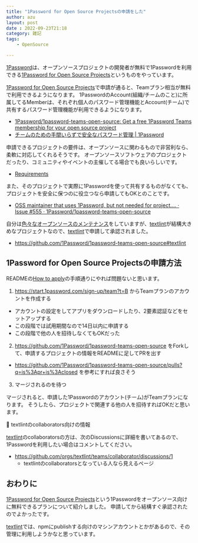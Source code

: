 ```yaml
---
title: "1Password for Open Source Projectsの申請をした"
author: azu
layout: post
date : 2022-09-23T21:18
category: 雑記
tags:
    - OpenSource

---
```


[1Password](https://1password.com/)は、オープンソースプロジェクトの開発者が無料で1Passwordを利用できる[1Password for Open Source Projects](https://github.com/1Password/1password-teams-open-source)というものをやっています。

[1Password for Open Source Projects](https://github.com/1Password/1password-teams-open-source)で申請が通ると、Teamプラン相当が無料で利用できるようになります。
1PasswordのAccount(組織/チームのこと)に所属してるMemberは、それぞれ個人のパスワード管理機能とAccount(チーム)で共有するパスワード管理機能が利用できるようになります。

- [1Password/1password-teams-open-source: Get a free 1Password Teams membership for your open source project](https://github.com/1Password/1password-teams-open-source#membership-details)
- [チームのための手間いらずで安全なパスワード管理 | 1Password](https://1password.com/jp/teams/)

申請できるプロジェクトの要件は、オープンソースに関わるもので非営利なら、柔軟に対応してくれるそうです。
オープンソースソフトウェアのプロジェクトだったり、コミュニティやイベントの主催してる場合でも良いらしいです。

- [Requirements](https://github.com/1Password/1password-teams-open-source#requirements)

また、そのプロジェクトで実際に1Passwordを使って共有するものがなくても、プロジェクトを安全に保つのに役立つなら申請してもOKとのことです。

- [OSS maintainer that uses 1Password, but not needed for project.... · Issue #555 · 1Password/1password-teams-open-source](https://github.com/1Password/1password-teams-open-source/issues/555)

自分は[色々なオープンソースのメンテナンス](https://efcl.info/2022/06/27/maintenance-open-source/)をしていますが、[textlint](https://textlint.github.io/)が結構大きめなプロジェクトなので、[textlint](https://textlint.github.io/)で申請して承認されました。

- <https://github.com/1Password/1password-teams-open-source#textlint>

## 1Password for Open Source Projectsの申請方法

READMEの[How to apply](https://github.com/1Password/1password-teams-open-source#how-to-apply)の手順通りにやれば問題ないと思います。

1. <https://start.1password.com/sign-up/team?t=B> からTeamプランのアカウントを作成する
  - アカウントの設定をしてアプリをダウンロードしたり、2要素認証などをセットアップする
  - この段階では試用期間なので14日以内に申請する
  - この段階で他の人を招待しなくてもOKだった
2. <https://github.com/1Password/1password-teams-open-source> をForkして、申請するプロジェクトの情報をREADMEに足してPRを出す
  - <https://github.com/1Password/1password-teams-open-source/pulls?q=is%3Apr+is%3Aclosed> を参考にすれば良さそう
3. マージされるのを待つ

マージされると、申請した1Passwordのアカウント(チーム)がTeamプランになります。
そうしたら、プロジェクトで関連する他の人を招待すればOKだと思います。

📝 textlintのcollaborators向けの情報

[textlint](https://github.com/textlint)のcollaboratorsの方は、次のDiscussionsに詳細を書いてあるので、1Passwordを利用したい場合はコメントしてください。

- <https://github.com/orgs/textlint/teams/collaborator/discussions/1>
  - textlintのcollaboratorsとなっている人なら見えるページ

## おわりに

[1Password for Open Source Projects](https://github.com/1Password/1password-teams-open-source)という1Passwordをオープンソース向けに無料できるプランについて紹介しました。
申請してから結構すぐ承認されたのでよかったです。

[textlint](https://github.com/textlint)では、npmにpublishする向けのマシンアカウントとかがあるので、その管理に利用しようかなと思っています。
